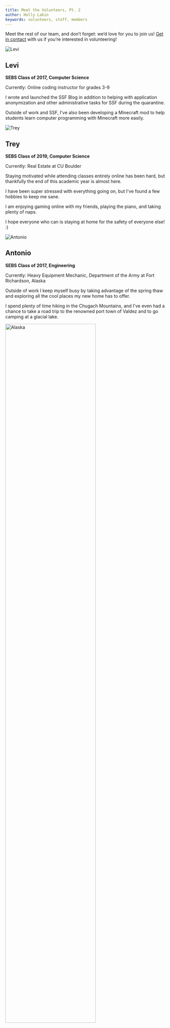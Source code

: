```yaml
---
title: Meet the Volunteers, Pt. 2
author: Holly Lakin
keywords: volunteers, staff, members
---
```


Meet the rest of our team, and don’t forget: we’d love for you to join us! [Get in contact](https://forms.gle/PGQbzymeGPz1E7U27) with us if you’re interested in volunteering!

![Levi](/assets/images/Levi.jpg "Levi")
## Levi
**SEBS Class of 2017, Computer Science**

Currently: Online coding instructor for grades 3-9

I wrote and launched the SSF Blog in addition to helping with application anonymization and other administrative tasks for SSF during the quarantine.

Outside of work and SSF, I've also been developing a Minecraft mod to help students learn computer programming with Minecraft more easily.

![Trey](/assets/images/Trey.jpg "Trey")
## Trey
**SEBS Class of 2019, Computer Science**

Currently: Real Estate at CU Boulder

Staying motivated while attending classes entirely online has been hard, but thankfully the end of this academic year is almost here.

I have been super stressed with everything going on, but I've found a few hobbies to keep me sane.

I am enjoying gaming online with my friends, playing the piano, and taking plenty of naps.

I hope everyone who can is staying at home for the safety of everyone else! :)

![Antonio](/assets/images/Antonio.jpg "Antonio")
## Antonio
**SEBS Class of 2017, Engineering**

Currently: Heavy Equipment Mechanic, Department of the Army at Fort Richardson, Alaska

Outside of work I keep myself busy by taking advantage of the spring thaw and exploring all the cool places my new home has to offer.

I spend plenty of time hiking in the Chugach Mountains, and I've even had a chance to take a road trip to the renowned port town of Valdez and to go camping at a glacial lake.

<img style="width:75%" src="/assets/images/Alaska.jpg" alt="Alaska" title="Alaska">

So far I've learned that pictures can never do justice for the outdoors!

![Kaylee](/assets/images/Kaylee.jpg "Kaylee")
## Kaylee
**PCHS Class of 2019**

Currently: On a gap year but plan to return to my EMT classes in the fall

I've been spending time with family and taking my dog on five walks a day.

I spend some of my free time binge watching some TV shows, but I am focusing a lot of my energy on my drawings.

I'm looking forward to the end of quarantine when I plan to travel.